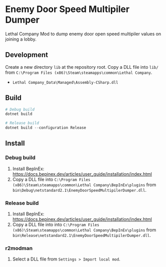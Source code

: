# Enemy Door Speed Multipiler Dumper

Lethal Company Mod to dump enemy door open speed multipiler values on joining a lobby.

## Development

Create a new directory `lib` at the repository root.
Copy a DLL file into `lib/` from `C:\Program Files (x86)\Steam\steamapps\common\Lethal Company`.

- `Lethal Company_Data\Managed\Assembly-CSharp.dll`

## Build

```powershell
# Debug build
dotnet build

# Release build
dotnet build --configuration Release
```

## Install

### Debug build

1. Install BeplnEx: https://docs.bepinex.dev/articles/user_guide/installation/index.html
2. Copy a DLL file into `C:\Program Files (x86)\Steam\steamapps\common\Lethal Company\BepInEx\plugins` from `bin\Debug\netstandard2.1\EnemyDoorSpeedMultipilerDumper.dll`.

### Release build

1. Install BeplnEx: https://docs.bepinex.dev/articles/user_guide/installation/index.html
2. Copy a DLL file into into `C:\Program Files (x86)\Steam\steamapps\common\Lethal Company\BepInEx\plugins` from `bin\Release\netstandard2.1\EnemyDoorSpeedMultipilerDumper.dll`.

### r2modman

1. Select a DLL file from `Settings > Import local mod`.
